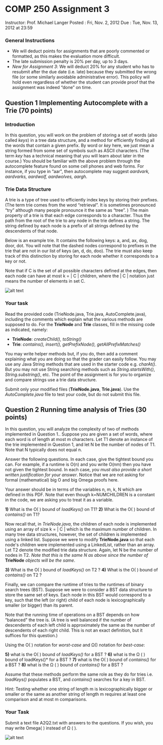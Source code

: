 # COMP 250 Assignment 3

Instructor: Prof. Michael Langer
Posted	: Fri, Nov. 2, 2012
Due	: Tue, Nov. 13, 2012 at 23:59

### General Instructions

* We will deduct points for assignments that are poorly commented or formatted, as this makes the evaluation more difficult.
* The late submission penalty is 20% per day, up to 3 days.
* *New for Assignment 3*: We will deduct 20% for any student who has to resubmit after the due date (i.e. late) because they submitted the wrong file (or some similarly avoidable administrative error). This policy will hold even regardless of whether the student can provide proof that the assignment was indeed “done” on time.


## Question 1 Implementing Autocomplete with a Trie (70 points)

### Introduction

In this question, you will work on the problem of storing a set of words (also called *keys*) in a tree data structure, and a method for efficiently finding all the words that contain a given prefix. By word or *key* here, we just mean a string formed from some set of symbols such as ASCII characters. (The term *key* has a technical meaning that you will learn about later in the course.) You should be familiar with the above problem through the autocomplete feature found on some cell phones and web forms. For instance, if you type in “aar", then autocomplete may suggest *aardvark, aardvarks, aardwolf, aardwolves, aargh*.


### Trie Data Structure

A trie is a type of tree used to efficiently index keys by storing their prefixes. (The term trie comes from the word “retrieval”. It is sometimes pronounced “try” although many people pronounce it the same as “tree”. ) The main property of a trie is that each edge corresponds to a character. Thus the path from the root of the trie to any node in the trie defines a string. The string defined by each node is a prefix of all strings defined by the descendents of that node.

Below is an example trie. It contains the following keys: a, and, ax, dog, door, dot. You will note that the dashed nodes correspond to prefixes in the trie that are not in our list of keys (an, d, do, doo). The trie must also keep track of this distinction by storing for each node whether it corresponds to a key or not.

Note that if C is the set of all possible characters defined at the edges, then each node can have
at most k = | C | children, where the | C | notation just means the number of elements in set C.

![alt text](http://i.imgur.com/WWLYo.gif "Example of Trie with the words and, ax, dog, door, dot")


### Your task

Read the provided code (TrieNode.java, Trie.java, AutoComplete.java), including the comments which explain what the various methods are supposed to do.
For the **TrieNode** and **Trie** classes, fill in the missing code as indicated, namely:

* **TrieNode**: *createChild(), toString()*
* **Trie**: *contains(), insert(), getPrefixNode(), getAllPrefixMatches()*

You may write helper methods but, if you do, then add a comment explaining what you are doing so that the grader can easily follow. You may use any Java String methods that are used in the starter code e.g. *charAt()*. But you may not use String searching methods such as *String.startsWith()*, *String.substring()*, etc. The point of the assignment is for you to organize and compare strings use a trie data structure.

Submit only your modified files (**TrieNode.java**, **Trie.java**). Use the *AutoComplete.java* file to
test your code, but do not submit this file.


## Question 2 Running time analysis of Tries (30 points)

In this question, you will analyze the complexity of two of methods implemented in Question 1.. Suppose you are given a set of words, where each word is of length at most m characters. Let T1 denote an instance of the trie implemented in Question 1, and let N be the number of nodes of T1. Note that N typically does not equal n.

Answer the following questions. In each case, give the tightest bound you can. For example, if a runtime is O(n) and you write O(nm) then you have not given the tightest bound. In each case, *you must also provide a short written justification for your answer*. Notice that we are not asking for formal (mathematical) big O and big Omega proofs here.

Your answer should be in terms of the variables n, m, k, N which are defined in this PDF. Note that even though k=NUMCHILDREN is a constant in the code, we are asking you to treat it as a variable.

**1)** What is the O( ) bound of *loadKeys()* on T1?
**2)** What is the O( ) bound of *contains()* on T1?

Now recall that, in *TrieNode.java*, the children of each node is implemented using an array of size k = | C | which is the maximum number of children. In many tree data structures, however, the set of children is implemented using a linked list. Suppose we were to modify **TrieNode.java** so that each node's children were implemented using a LinkedList, rather than an array. Let T2 denote the modified trie data structure. Again, let N be the number of nodes in T2. *Note that this is the same N as above since the number of* **TrieNode** *objects will be the same*.

**3)** What is the O( ) bound of *loadKeys()* on T2 ?
**4)** What is the O( ) bound of *contains()* on T2 ?

Finally, we can compare the runtime of tries to the runtimes of binary search trees (BST). Suppose we were to consider a BST data structure to store the same set of keys. Each node in this BST would correspond to a key, such that the left (or right) child of each node is lexicographically smaller (or bigger) than its parent.


Note that the running time of operations on a BST depends on how “balanced" the tree is. (A tree is well balanced if the number of descendents of each left child is approximately the same as the number of descendents of each right child. This is not an exact definition, but it suffices for this question.)

Using the O( ) notation for *worst-case* and Ω() notation for *best-case*:

**5)** what is the O( ) bound of *loadKeys()* for a BST ?
**6)** what is the Ω ( ) bound of loadKeys()* for a BST ?
**7)** what is the O( ) bound of *contains()* for a BST ?
**8)** what is the Ω ( ) bound of *contains()* for a BST ?

Assume that these methods perform the same role as they do for tries i.e. *loadKeys()* populates
a BST, and *contains()* searches for a key in BST.

Hint: Testing whether one string of length m is lexicographically bigger or smaller or the same
as another string of length m requires at least one comparison and at most m comparisons.


### Your Task

Submit a text file A2Q2.txt with answers to the questions. If you wish, you may write Omega( ) instead of Ω ( ).


![alt text](http://i.imgur.com/WWLYo.gif "Frustrated cat can't believe this is the 12th time he's clicked on an auto-linked README.md URL")
